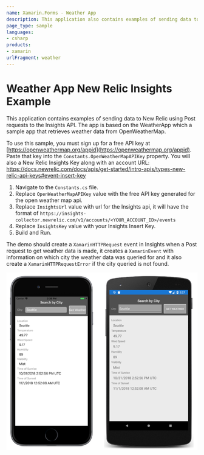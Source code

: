 ```yaml
---
name: Xamarin.Forms - Weather App
description: This application also contains examples of sending data to New Relic using Post requests to the Insights API. The app is based on the WeatherApp which a sample app that retrieves weather data from OpenWeatherMap. To use this sample, you must sign up for a free API key. 
page_type: sample
languages:
- csharp
products:
- xamarin
urlFragment: weather
---
```

# Weather App New Relic Insights Example

This application contains examples of sending data to New Relic using Post requests to the Insights API. The app is based on the WeatherApp which a sample app that retrieves weather data from OpenWeatherMap.

To use this sample, you must sign up for a free API key at [https://openweathermap.org/appid](https://openweathermap.org/appid). Paste that key into the `Constants.OpenWeatherMapAPIKey` property.
You will also a New Relic Insights Key along with an account URL:
https://docs.newrelic.com/docs/apis/get-started/intro-apis/types-new-relic-api-keys#event-insert-key 

1. Navigate to the `Constants.cs` file.
2. Replace `OpenWeatherMapAPIKey` value with the free API key generated for the open weather map api.
3. Replace `InsightsUrl` value with url for the Insights api, it will have the format of `https://insights-collector.newrelic.com/v1/accounts/<YOUR_ACCOUNT_ID>/events`
4. Replace `InsightsKey` value with your Insights Insert Key.
5. Build and Run.

The demo should create a `XamarinHTTPRequest` event in Insights when a Post request to get weather data is made, it creates a `XamarinEvent` with information on which city the weather data was queried for and it also create a `XamarinHTTPRequestError` if the city queried is not found.

![Weather App application screenshot](Screenshots/01All.png "Weather App application screenshot")